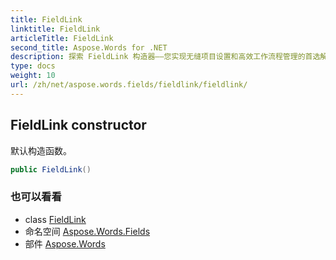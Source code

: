 ```yaml
---
title: FieldLink
linktitle: FieldLink
articleTitle: FieldLink
second_title: Aspose.Words for .NET
description: 探索 FieldLink 构造器——您实现无缝项目设置和高效工作流程管理的首选解决方案。立即释放您项目的潜力！
type: docs
weight: 10
url: /zh/net/aspose.words.fields/fieldlink/fieldlink/
---
```

## FieldLink constructor

默认构造函数。

```csharp
public FieldLink()
```

### 也可以看看

* class [FieldLink](../)
* 命名空间 [Aspose.Words.Fields](../../../aspose.words.fields/)
* 部件 [Aspose.Words](../../../)
